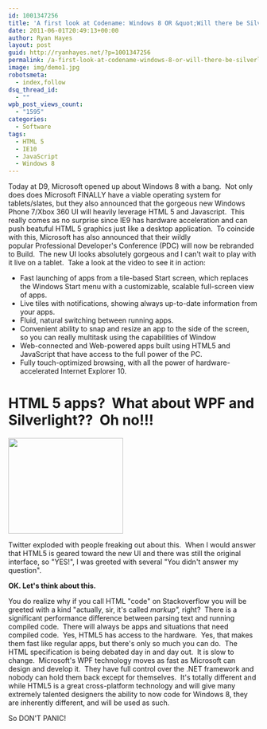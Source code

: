 ```yaml
---
id: 1001347256
title: 'A first look at Codename: Windows 8 OR &quot;Will there be Silverlight in Windows 8?&quot;'
date: 2011-06-01T20:49:13+00:00
author: Ryan Hayes
layout: post
guid: http://ryanhayes.net/?p=1001347256
permalink: /a-first-look-at-codename-windows-8-or-will-there-be-silverlight-in-windows-8/
image: img/demo1.jpg
robotsmeta:
  - index,follow
dsq_thread_id:
  - ""
wpb_post_views_count:
  - "1595"
categories:
  - Software
tags:
  - HTML 5
  - IE10
  - JavaScript
  - Windows 8
---
```

Today at D9, Microsoft opened up about Windows 8 with a bang.  Not only does does Microsoft FINALLY have a viable operating system for tablets/slates, but they also announced that the gorgeous new Windows Phone 7/Xbox 360 UI will heavily leverage HTML 5 and Javascript.  This really comes as no surprise since IE9 has hardware acceleration and can push beatuful HTML 5 graphics just like a desktop application.  To coincide with this, Microsoft has also announced that their wildly popular Professional Developer's Conference (PDC) will now be rebranded to Build.  The new UI looks absolutely gorgeous and I can't wait to play with it live on a tablet.  Take a look at the video to see it in action:

<!--more-->



  * Fast launching of apps from a tile-based Start screen, which replaces the Windows Start menu with a customizable, scalable full-screen view of apps.
  * Live tiles with notifications, showing always up-to-date information from your apps.
  * Fluid, natural switching between running apps.
  * Convenient ability to snap and resize an app to the side of the screen, so you can really multitask using the capabilities of Window
  * Web-connected and Web-powered apps built using HTML5 and JavaScript that have access to the full power of the PC.
  * Fully touch-optimized browsing, with all the power of hardware-accelerated Internet Explorer 10.

# HTML 5 apps?  What about WPF and Silverlight??  Oh no!!!

[<img class="size-full wp-image-1001347260 alignleft" title="Panic!" src="http://ryanhayes.wpengine.comimg/wp-content/uploads/2013/10/panic_ackmmv.gif" alt="" width="231" height="192" />](http://ryanhayes.wpengine.comimg/wp-content/uploads/2013/10/panic_ackmmv.gif)

Twitter exploded with people freaking out about this.  When I would answer that HTML5 is geared toward the new UI and there was still the original interface, so "YES!", I was greeted with several "You didn't answer my question".

**OK. Let's think about this.**

You do realize why if you call HTML "code" on Stackoverflow you will be greeted with a kind "actually, sir, it's called _markup",_ right?  There is a significant performance difference between parsing text and running compiled code.  There will always be apps and situations that need compiled code.  Yes, HTML5 has access to the hardware.  Yes, that makes them fast like regular apps, but there's only so much you can do.  The HTML specification is being debated day in and day out.  It is slow to change.  Microsoft's WPF technology moves as fast as Microsoft can design and develop it.  They have full control over the .NET framework and nobody can hold them back except for themselves.  It's totally different and while HTML5 is a great cross-platform technology and will give many extremely talented designers the ability to now code for Windows 8, they are inherently different, and will be used as such.

So DON'T PANIC!